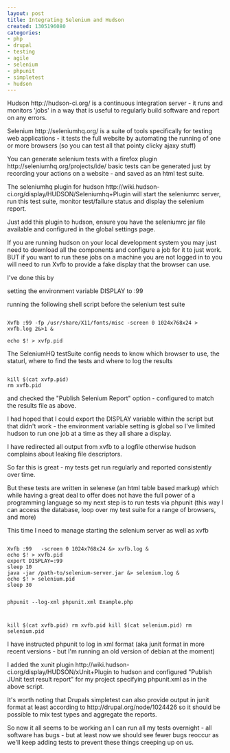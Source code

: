 ```yaml
---
layout: post
title: Integrating Selenium and Hudson
created: 1305196080
categories:
- php
- drupal
- testing
- agile
- selenium
- phpunit
- simpletest
- hudson
---
```

<p>
Hudson http://hudson-ci.org/ is a continuous integration server - it runs and monitors 'jobs' in a way that is useful to regularly build software and report on any errors.
</p>
<p>
Selenium http://seleniumhq.org/ is a suite of tools specifically for testing web
applications - it tests the full website by automating the running of one or more browsers (so you can test all that pointy clicky ajaxy stuff)
</p>
<p>
You can generate selenium tests with a firefox plugin http://seleniumhq.org/projects/ide/ basic tests can be generated just by recording your actions on a website - and saved as an html test suite.
</p>
<p>
The seleniumhq plugin for hudson http://wiki.hudson-ci.org/display/HUDSON/Seleniumhq+Plugin will start the seleniumrc server, run this test suite, monitor test/failure status and display the selenium report. 
</p>
<p>
Just add this plugin to hudson, ensure you have the seleniumrc jar file available and configured in the global settings page.
</p>
<p>
If you are running hudson on your local development system you may just need to download all the components and configure a job for it to just work. BUT if you want to run these jobs on a machine you are not logged in to you will need to run Xvfb to provide a fake display that the browser can use. 
</p>
<p>
I've done this by 
</p>
<p>
setting the environment variable DISPLAY to :99 
</p>
<p>
running the following shell script before the selenium test suite
</p>
<code>
Xvfb :99 -fp /usr/share/X11/fonts/misc -screen 0 1024x768x24 &gt; xvfb.log 2&>1 &amp;<br />
echo $! &gt; xvfp.pid 
</code>
<p>
The SeleniumHQ testSuite config needs to know which browser to use, the staturl, where to find the tests and where to log the results  
</p>
<code>
kill $(cat xvfp.pid)
rm xvfb.pid
</code>
<p>
and checked the &quot;Publish Selenium Report&quot; option - configured to match the results file as above. 
</p>
<p>
I had hoped that I could export the DISPLAY variable within the script but that didn't work - the environment variable setting is global so I've limited hudson to run one job at a time as they all share a display.
</p>
<p>
I have redirected all output from xvfb to a logfile otherwise hudson complains about leaking file descriptors.
</p>
<p>
So far this is great - my tests get run regularly and reported consistently over time.
</p>
<p>
But these tests are written in selenese (an html table based markup) which while having a great deal to offer does not have the full power of a programming language so my next step is to run tests via phpunit (this way I can access the database, loop over my test suite for a range of browsers, and more)
</p>
<p>
This time I need to manage starting the selenium server as well as xvfb
</p>
<code>
Xvfb :99   -screen 0 1024x768x24 &> xvfb.log &
echo $! > xvfb.pid
export DISPLAY=:99
sleep 10
java -jar /path-to/selenium-server.jar &> selenium.log &
echo $! > selenium.pid
sleep 30

phpunit --log-xml phpunit.xml Example.php

kill $(cat xvfb.pid)
rm xvfb.pid 
kill $(cat selenium.pid)
rm selenium.pid     
</code>
<p>
I have instructed phpunit to log in xml format (aka junit format in more recent versions - but I'm running an old version of debian at the moment) 
</p>
<p>
I added the xunit plugin http://wiki.hudson-ci.org/display/HUDSON/xUnit+Plugin to hudson and configured &quot;Publish JUnit test result report&quot; for my project specifying phpunit.xml as in the above script.
</p>
<p>It's worth noting that Drupals simpletest can also provide output in junit format at least according to http://drupal.org/node/1024426 so it should be possible to mix test types and aggregate the reports.
<p>
So now it all seems to be working an I can run all my tests overnight - all software has bugs - but at least now we should see fewer bugs reoccur as we'll keep adding tests to prevent these things creeping up on us. 
</p>

